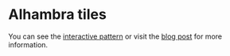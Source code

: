 # Alhambra tiles

You can see the [interactive pattern](https://pauljoubert.github.io/alhambra/) or visit the [blog post](https://pauljoubert.github.io/alhambra/) for more information.
